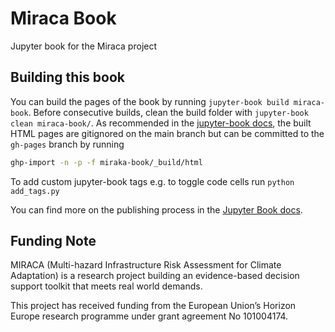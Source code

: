 # Miraca Book

Jupyter book for the Miraca project

## Building this book

You can build the pages of the book by running `jupyter-book build miraca-book`. Before consecutive builds, clean the build folder with `jupyter-book clean miraca-book/`. As recommended in the [jupyter-book docs](https://jupyterbook.org/en/stable/start/build.html#aside-source-vs-build-files), the built HTML pages are gitignored on the main branch but can be committed to the `gh-pages` branch by running

```bash
ghp-import -n -p -f miraka-book/_build/html
```

To add custom jupyter-book tags e.g. to toggle code cells run `python add_tags.py`

You can find more on the publishing process in the [Jupyter Book docs](https://jupyterbook.org/en/stable/start/publish.html#publish-your-book-online-with-github-pages).

## Funding Note

MIRACA (Multi-hazard Infrastructure Risk Assessment for Climate Adaptation) is a research project building an evidence-based decision support toolkit that meets real world demands.

This project has received funding from the European Union’s Horizon Europe research programme under grant agreement No 101004174.
